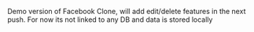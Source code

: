 Demo version of Facebook Clone, will add edit/delete features in the next push.
For now its not linked to any DB and data is stored locally
